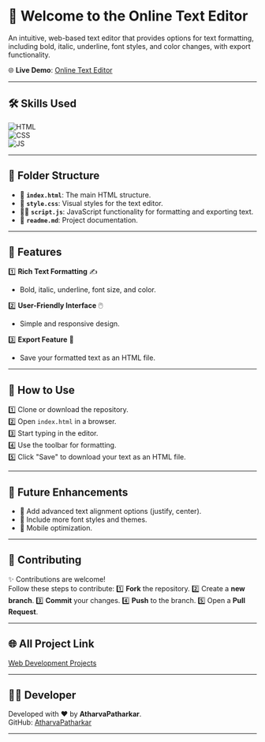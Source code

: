 # 📝 Welcome to the Online Text Editor

An intuitive, web-based text editor that provides options for text formatting, including bold, italic, underline, font styles, and color changes, with export functionality.

🌐 **Live Demo**: [Online Text Editor](https://atharvapatharkar.github.io/web-development-projects/Online%20Text%20Editor/index.html) 

---

## 🛠️ Skills Used
![HTML](https://img.shields.io/badge/html5%20-%23E34F26.svg?&style=for-the-badge&logo=html5&logoColor=white)  
![CSS](https://img.shields.io/badge/css3%20-%231572B6.svg?&style=for-the-badge&logo=css3&logoColor=white)  
![JS](https://img.shields.io/badge/javascript%20-%23323330.svg?&style=for-the-badge&logo=javascript&logoColor=%23F7DF1E)

---

## 📂 Folder Structure
- 📄 **`index.html`**: The main HTML structure.
- 🎨 **`style.css`**: Visual styles for the text editor.
- 🧑‍💻 **`script.js`**: JavaScript functionality for formatting and exporting text.
- 📝 **`readme.md`**: Project documentation.

---

## 🌟 Features
1️⃣ **Rich Text Formatting** ✍️  
   - Bold, italic, underline, font size, and color.

2️⃣ **User-Friendly Interface** 🖱️  
   - Simple and responsive design.

3️⃣ **Export Feature** 📄  
   - Save your formatted text as an HTML file.

---

## 🚀 How to Use
1️⃣ Clone or download the repository.  
2️⃣ Open `index.html` in a browser.  
3️⃣ Start typing in the editor.  
4️⃣ Use the toolbar for formatting.  
5️⃣ Click "Save" to download your text as an HTML file.

---

## 🔮 Future Enhancements
- 📑 Add advanced text alignment options (justify, center).  
- 🎨 Include more font styles and themes.  
- 📱 Mobile optimization.

---

## 🤝 Contributing

✨ Contributions are welcome!  
Follow these steps to contribute:
1️⃣ **Fork** the repository.
2️⃣ Create a **new branch**.
3️⃣ **Commit** your changes.
4️⃣ **Push** to the branch.
5️⃣ Open a **Pull Request**.

---

## 🌐 All Project Link

[Web Development Projects](https://atharvapatharkar.github.io/web-development-projects/)

---

## 🧑‍💻 Developer

Developed with ❤️ by **AtharvaPatharkar**.  
GitHub: [AtharvaPatharkar](https://github.com/AtharvaPatharkar)

---